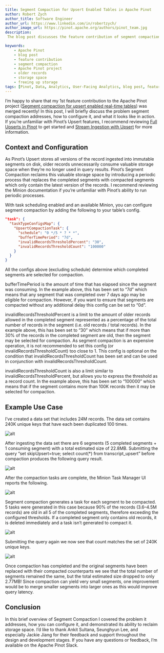 ```yaml
---
title: Segment Compaction for Upsert Enabled Tables in Apache Pinot
author: Robert Zych
author_title: Software Engineer
author_url: https://www.linkedin.com/in/robertzych/
author_image_url: https://pinot.apache.org/authors/pinot_team.jpg
description:
 The blog post discusses the feature contribution of segment compaction to Apache Pinot project, addressing the issue of older records consuming unnecessary storage space. It explains the configuration and impact of segment compaction in freeing up storage. The author expresses gratitude and offers support for questions or feedback on segment compaction.

keywords:
    - Apache Pinot
    - blog post
    - feature contribution
    - segment compaction
    - Apache Pinot project
    - older records
    - storage space
    - freeing up storage
tags: [Pinot, Data, Analytics, User-Facing Analytics, blog post, feature contribution, segment compaction, Apache Pinot project, older records, storage space, configuration, impact, freeing up storage]
---
```


I’m happy to share that my 1st feature contribution to the Apache Pinot project ([Segment compaction for upsert enabled real-time tables](https://github.com/apache/pinot/pull/10463)) was merged recently! In this post, I will briefly discuss the problem segment compaction addresses, how to configure it, and what it looks like in action. If you’re unfamiliar with Pinot’s Upsert features, I recommend reviewing [Full Upserts in Pinot](https://dev.startree.ai/docs/pinot/recipes/upserts-full) to get started and [Stream Ingestion with Upsert](https://docs.pinot.apache.org/basics/data-import/upsert) for more information.

## Context and Configuration
As Pinot’s Upsert stores all versions of the record ingested into immutable segments on disk, older records unnecessarily consume valuable storage space when they’re no longer used in query results. Pinot’s Segment Compaction reclaims this valuable storage space by introducing a periodic process that replaces the completed segments with compacted segments which only contain the latest version of the records. I recommend reviewing the Minion documentation if you’re unfamiliar with Pinot’s ability to run periodic processes.

With task scheduling enabled and an available Minion, you can configure segment compaction by adding the following to your table’s config.

```json
"task": {
  "taskTypeConfigsMap": {
    "UpsertCompactionTask": {
      "schedule": "0 */5 * ? * *",
      "bufferTimePeriod": "7d",
      "invalidRecordsThresholdPercent": "30",
      "invalidRecordsThresholdCount": "100000"
    }
  }
}
```

All the configs above (excluding schedule) determine which completed segments are selected for compaction.

bufferTimePeriod is the amount of time that has elapsed since the segment was consuming. In the example above, this has been set to “7d” which means that any segment that was completed over 7 days ago may be eligible for compaction. However, if you want to ensure that segments are compacted without any additional delay this config can be set to “0d”.

invalidRecordsThresholdPercent is a limit to the amount of older records allowed in the completed segment represented as a percentage of the total number of records in the segment (i.e. old records / total records). In the example above, this has been set to “30” which means that if more than 30% of the records in the completed segment are old, then the segment may be selected for compaction. As segment compaction is an expensive operation, it is not recommended to set this config (or invalidRecordsThresholdCount) too close to 1. This config is optional on the condition that invalidRecordsThresholdCount has been set and can be used in conjunction with invalidRecordsThresholdCount.

invalidRecordsThresholdCount is also a limit similar to invalidRecordsThresholdPercent, but allows you to express the threshold as a record count. In the example above, this has been set to “100000” which means that if the segment contains more than 100K records then it may be selected for compaction.

## Example Use Case
I’ve created a data set that includes 24M records. The data set contains 240K unique keys that have each been duplicated 100 times.

![alt](https://miro.medium.com/v2/resize:fit:4800/0*gEyUq_Tp4Fycgp2r)

After ingesting the data set there are 6 segments (5 completed segments + 1 consuming segment) with a total estimated size of 22.8MB. Submitting the query “set skipUpsert=true; select count(\*) from transcript\_upsert” before compaction produces the following query result.

![alt](https://miro.medium.com/v2/resize:fit:1064/0*GE3P1fqAcsr0Xs5A)

After the compaction tasks are complete, the Minion Task Manager UI reports the following.

![alt](https://miro.medium.com/v2/resize:fit:2000/0*SMxDZNndFwpoeNMI)

Segment compaction generates a task for each segment to be compacted. 5 tasks were generated in this case because 90% of the records (3.6–4.5M records) are old in all 5 of the completed segments, therefore exceeding the configured thresholds. If a completed segment only contains old records, it is deleted immediately and a task isn’t generated to compact it.

![alt](https://miro.medium.com/v2/resize:fit:1068/0*LB1itt-wCohpz42i)

Submitting the query again we now see that count matches the set of 240K unique keys.

![alt](https://miro.medium.com/v2/resize:fit:2000/0*cmx4zxoMsD4-tR_u)

Once compaction has completed and the original segments have been replaced with their compacted counterparts we see that the total number of segments remained the same, but the total estimated size dropped to only 2.77MB! Since compaction can yield very small segments, one improvement would be to merge smaller segments into larger ones as this would improve query latency.


## Conclusion
In this brief overview of Segment Compaction I covered the problem it addresses, how you can configure it, and demonstrated its ability to reclaim storage space. I’d like to thank Ankit Sultana, Seunghyun Lee, and especially Jackie Jiang for their feedback and support throughout the design and development stages. If you have any questions or feedback, I’m available on the Apache Pinot Slack.

